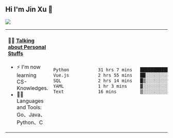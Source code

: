
## Hi I'm Jin Xu 👋
![](https://komarev.com/ghpvc/?username=jiayouxujin&color=brightgreen&label=PROFILE+VIEWS)



<table align="center">
<tr>
<td valign="top" width="60%">

#### 🏋️‍♀️ <a href="https://github.com/jiayouxujin" target="_blank">Talking about Personal Stuffs</a>
<!-- recent_releases starts -->

- ⚡  I'm now learning CS-Knowledges.  
- 🏊‍♂️ Languages and Tools: Go、Java、Python、C
<!-- recent_releases ends -->
</td>
<td>
 
<!--START_SECTION:waka-->

```txt
Python           31 hrs 7 mins   ████████████████████▒░░░░   81.13 %
Vue.js           2 hrs 55 mins   ██░░░░░░░░░░░░░░░░░░░░░░░   07.64 %
SQL              2 hrs 14 mins   █▒░░░░░░░░░░░░░░░░░░░░░░░   05.82 %
YAML             1 hr 3 mins     ▓░░░░░░░░░░░░░░░░░░░░░░░░   02.75 %
Text             16 mins         ▒░░░░░░░░░░░░░░░░░░░░░░░░   00.70 %
```

<!--END_SECTION:waka-->
 
</td>
</tr>
</table>






